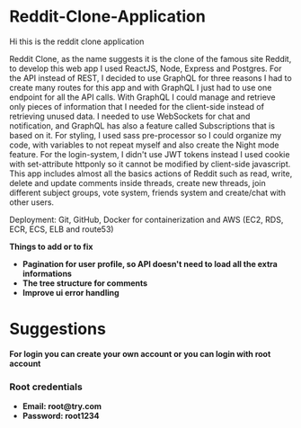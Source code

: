 <h1>Reddit-Clone-Application</h1>

Hi this is the reddit clone application

Reddit Clone, as the name suggests it is the clone of the famous site Reddit, to develop this web app I used ReactJS, Node, Express and Postgres.
For the API instead of REST,  I decided to use GraphQL for three reasons
I had to create many routes for this app and with GraphQL I just had to use one endpoint for all the API calls.
With GraphQL I could manage and retrieve only pieces of information that I needed for the client-side instead of retrieving unused data.
I needed to use WebSockets for chat and notification, and GraphQL has also a feature called Subscriptions that is based on it.
For styling, I used sass pre-processor so I could organize my code,
with variables to not repeat myself and also create the Night mode feature.
For the login-system, I didn't use JWT tokens instead I used cookie with set-attribute httponly so it cannot be modified by client-side javascript.
This app includes almost all the basics actions of Reddit such as read, write, delete and update comments inside threads, create new threads, join different subject groups, vote system, friends system and create/chat with other users.<br/>


Deployment: Git, GitHub, Docker for containerization and AWS (EC2, RDS, ECR, ECS, ELB and route53)


<b>Things to add or to fix<b/><br/>
  <ul>
    <li>Pagination for user profile, so API doesn't need to load all the extra informations</li>
    <li>The tree structure for comments</li>
    <li>Improve ui error handling</li>
  </ul>
  
 
 <h1>Suggestions</h1>
 <p>For login you can create your own account or you can login with root account</p>
 
 <h3>Root credentials</h3>
 <ul>
  <li>Email: root@try.com</li>
  <li>Password: root1234</li>
 </ul>
 
